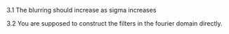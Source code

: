 3.1 The blurring should increase as sigma increases

3.2 You are supposed to construct the filters in the fourier domain directly.

